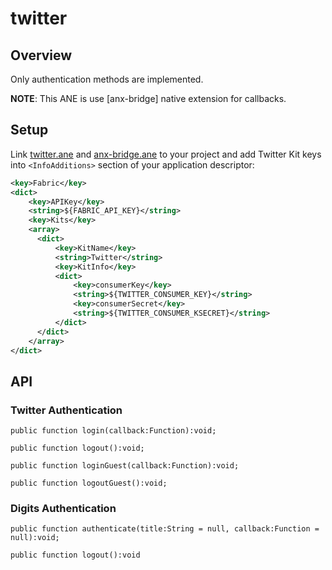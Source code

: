 # twitter

## Overview
Only authentication methods are implemented.

**NOTE**: This ANE is use [anx-bridge] native extension for callbacks.

## Setup
Link [twitter.ane](bin/twitter.ane) and [anx-bridge.ane](https://github.com/airext/anx-bridge/tree/master/bin/anx-bridge.ane) to your project and add Twitter Kit keys into `<InfoAdditions>` section of your application descriptor:

```xml
<key>Fabric</key>
<dict>
    <key>APIKey</key>
    <string>${FABRIC_API_KEY}</string>
    <key>Kits</key>
    <array>
      <dict>
          <key>KitName</key>
          <string>Twitter</string>
          <key>KitInfo</key>
          <dict>
              <key>consumerKey</key>
              <string>${TWITTER_CONSUMER_KEY}</string>
              <key>consumerSecret</key>
              <string>${TWITTER_CONSUMER_KSECRET}</string>
          </dict>
      </dict>
    </array>
</dict>
```

## API

### Twitter Authentication
```as3
public function login(callback:Function):void;

public function logout():void;

public function loginGuest(callback:Function):void;

public function logoutGuest():void;

```

### Digits Authentication
```as3
public function authenticate(title:String = null, callback:Function = null):void;

public function logout():void
```

